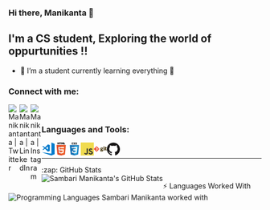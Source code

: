 ### Hi there, Manikanta 👋

## I'm a CS student, Exploring the world of oppurtunities !!

- 🌱 I’m a student currently learning everything 🤣

### Connect with me:

<!--
[<img align="left" alt="codeSTACKr.com" width="22px" src="https://raw.githubusercontent.com/iconic/open-iconic/master/svg/globe.svg" />][website]-->

[<img align="left" alt="Manikanta | Twitter" width="22px" src="https://cdn.jsdelivr.net/npm/simple-icons@v3/icons/twitter.svg" />][twitter]
[<img align="left" alt="Manikanta | LinkedIn" width="22px" src="https://cdn.jsdelivr.net/npm/simple-icons@v3/icons/linkedin.svg" />][linkedin]
[<img align="left" alt="Manikanta | Instagram" width="22px" src="https://cdn.jsdelivr.net/npm/simple-icons@v3/icons/instagram.svg" />][instagram]

<br />

### Languages and Tools:

<img align="left" alt="Visual Studio Code" width="26px" src="https://raw.githubusercontent.com/github/explore/80688e429a7d4ef2fca1e82350fe8e3517d3494d/topics/visual-studio-code/visual-studio-code.png" />
<img align="left" alt="HTML5" width="26px" src="https://raw.githubusercontent.com/github/explore/80688e429a7d4ef2fca1e82350fe8e3517d3494d/topics/html/html.png" />
<img align="left" alt="CSS3" width="26px" src="https://raw.githubusercontent.com/github/explore/80688e429a7d4ef2fca1e82350fe8e3517d3494d/topics/css/css.png" />
<img align="left" alt="JavaScript" width="26px" src="https://raw.githubusercontent.com/github/explore/80688e429a7d4ef2fca1e82350fe8e3517d3494d/topics/javascript/javascript.png" />
<img align="left" alt="Git" width="26px" src="https://raw.githubusercontent.com/github/explore/80688e429a7d4ef2fca1e82350fe8e3517d3494d/topics/git/git.png" />
<img align="left" alt="GitHub" width="26px" src="https://raw.githubusercontent.com/github/explore/78df643247d429f6cc873026c0622819ad797942/topics/github/github.png" />

<br />

<!--
[<img align="left" alt="Terminal" width="26px" src="https://raw.githubusercontent.com/github/explore/80688e429a7d4ef2fca1e82350fe8e3517d3494d/topics/terminal/terminal.png" />]-->

---
<!--<details>-->
  <summary>:zap: GitHub Stats</summary>

  <img align="left" alt="Sambari Manikanta's GitHub Stats" src="https://github-readme-stats.vercel.app/api?username=SambariManikanta09&show_icons=true&hide_border=true" />
  
  <summant>:zap: Languages Worked With </summary>
  <img align="left" alt="Programming Languages Sambari Manikanta worked with" src="https://github-readme-stats.vercel.app/api/top-langs/?username=anuraghazra&layout=compact"/>

<!--</details>-->

<!--Original Video link: https://youtu.be/ECuqb5Tv9qI-->


[twitter]: https://twitter.com/MANIKAN86870970/
[instagram]: https://www.instagram.com/sambarapumanikanta/
[linkedin]: https://www.linkedin.com/in/sambarimanikanta/
